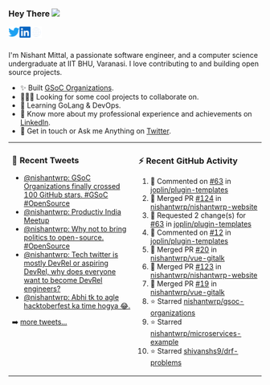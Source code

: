 ### Hey There <img src="https://media.giphy.com/media/hvRJCLFzcasrR4ia7z/giphy.gif" width="25px">
<a href="https://urls.nishantwrp.com/twitter-github" target="_blank">
  <img align="left" alt="Nishant's Twitter" width="22px" src="./assets/twitter.svg" />
</a>
<a href="https://urls.nishantwrp.com/linkedin-github" target="_blank">
  <img align="left" alt="Nishant's LinkedIn" width="22px" src="./assets/linkedin.svg" />
</a>
<a href="https://urls.nishantwrp.com/site-github" target="_blank">
  <img align="left" alt="Nishant's Site" width="22px" src="./assets/globe.svg" />
</a>
<br /><br />

I'm Nishant Mittal, a passionate software engineer, and a computer science undergraduate at IIT BHU, Varanasi. I love contributing to and building open source projects.

- ✨ Built [GSoC Organizations](https://www.gsocorganizations.dev/).
- 👨🏽‍💻 Looking for some cool projects to collaborate on.
- 🌱 Learning GoLang & DevOps.
- 🚀 Know more about my professional experience and achievements on [LinkedIn](https://urls.nishantwrp.com/linkedin-github).
- 💬 Get in touch or Ask me Anything on [Twitter](https://urls.nishantwrp.com/twitter-github).

<table><tr>
<td valign="top" width="50%">

### 📱 Recent Tweets
<!-- TWITTER:START -->
- [@nishantwrp: GSoC Organizations finally crossed 100 GitHub stars.  #GSoC #OpenSource](https://rss.app/articles/cb4e791f6f6d729c074351566bd3a7c508111d6e1136a1e9c3ec930d979628d4f61eb1492ac7df6df3aa6978dd15079b60dc6ce8c513721483)
- [@nishantwrp: Productiv India Meetup](https://rss.app/articles/cb4e791f6f6d729c074351566bd3a7c508111d6e1136a1e9c3ec930d979628d4f61eb1492ac7df6df3a46f79db17069565d66de0c7147c1782)
- [@nishantwrp: Why not to bring politics to open-source. #OpenSource](https://rss.app/articles/cb4e791f6f6d729c074351566bd3a7c508111d6e1136a1e9c3ec930d979628d4f61eb1492ac7df6cfaab697bda1c099766d068e2cb177d1082)
- [@nishantwrp: Tech twitter is mostly DevRel or aspiring DevRel, why does everyone want to become DevRel engineers?](https://rss.app/articles/cb4e791f6f6d729c074351566bd3a7c508111d6e1136a1e9c3ec930d979628d4f61eb1492ac7df6cfaaa637ad6170f9367dc6de4c41a7a1788)
- [@nishantwrp: Abhi tk to agle hacktoberfest ka time hogya 😂.](https://rss.app/articles/cb4e791f6f6d729c074351566bd3a7c508111d6e1136a1e9c3ec930d979628d4f61eb1492ac7df6cfaaa637fdb11089567d560e6c517721783)
<!-- TWITTER:END -->
➡️ [more tweets...](https://twitter.com/nishantwrp)

</td>
<td valign="top" width="50%">

### ⚡ Recent GitHub Activity
<!--RECENT_ACTIVITY:start-->
1. 💬 Commented on [#63](https://github.com/joplin/plugin-templates/pull/63#issuecomment-1108141995) in [joplin/plugin-templates](https://github.com/joplin/plugin-templates)
2. 🎉 Merged PR [#124](https://github.com/nishantwrp/nishantwrp-website/pull/124) in [nishantwrp/nishantwrp-website](https://github.com/nishantwrp/nishantwrp-website)
3. 🔴 Requested 2 change(s) for [#63](https://github.com/joplin/plugin-templates/pull/63#pullrequestreview-929969594) in [joplin/plugin-templates](https://github.com/joplin/plugin-templates)
4. 💬 Commented on [#12](https://github.com/joplin/plugin-templates/issues/12#issuecomment-1083075927) in [joplin/plugin-templates](https://github.com/joplin/plugin-templates)
5. 🎉 Merged PR [#20](https://github.com/nishantwrp/vue-gitalk/pull/20) in [nishantwrp/vue-gitalk](https://github.com/nishantwrp/vue-gitalk)
6. 🎉 Merged PR [#123](https://github.com/nishantwrp/nishantwrp-website/pull/123) in [nishantwrp/nishantwrp-website](https://github.com/nishantwrp/nishantwrp-website)
7. 🎉 Merged PR [#19](https://github.com/nishantwrp/vue-gitalk/pull/19) in [nishantwrp/vue-gitalk](https://github.com/nishantwrp/vue-gitalk)
8. ⭐ Starred [nishantwrp/gsoc-organizations](https://github.com/nishantwrp/gsoc-organizations)
9. ⭐ Starred [nishantwrp/microservices-example](https://github.com/nishantwrp/microservices-example)
10. ⭐ Starred [shivanshs9/drf-problems](https://github.com/shivanshs9/drf-problems)
<!--RECENT_ACTIVITY:end-->

</td>
</tr></table>
